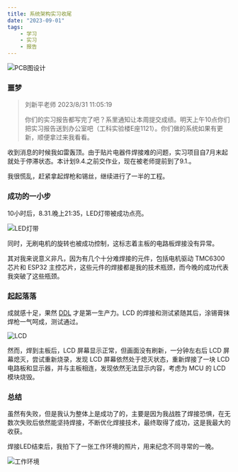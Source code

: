 ```yaml
---
title: 系统架构实习收尾
date: "2023-09-01"
tags:
    - 学习
    - 实习
    - 报告
---
```


![PCB图设计](https://mysite-bucket.oss-cn-wulanchabu.aliyuncs.com/blog_img/%E7%B3%BB%E7%BB%9F%E6%9E%B6%E6%9E%84%E7%BB%BC%E5%90%88%E5%AE%9E%E4%B9%A0-pcb.png?x-oss-process=style/small_size_rule)

### 噩梦

> 刘新平老师 2023/8/31 11:05:19
> 
> 你们的实习报告都写完了吧？系里通知让本周提交成绩。明天上午10点你们把实习报告送到办公室吧（工科实验楼E座1121）。你们做的系统如果有更新，顺便拿过来我看看。

收到消息的时候我如雷轰顶。由于贴片电器件焊接难的问题，实习项目自7月末起就处于停滞状态。本计划9.4.之前交作业，现在被老师提前到了9.1.。

我很慌乱，赶紧拿起焊枪和锡丝，继续进行了一半的工程。

### 成功的一小步

10小时后，8.31.晚上21:35，LED灯带被成功点亮。

![LED灯带](https://mysite-bucket.oss-cn-wulanchabu.aliyuncs.com/blog_img/%E7%B3%BB%E7%BB%9F%E6%9E%B6%E6%9E%84%E7%BB%BC%E5%90%88%E5%AE%9E%E4%B9%A0.jpg?x-oss-process=style/small_size_rule)

同时，无刷电机的旋转也被成功控制，这标志着主板的电路板焊接没有异常。

其对我来说意义非凡，因为有几个十分难焊接的元件，包括电机驱动 TMC6300 芯片和 ESP32 主控芯片，这些元件的焊接都是我的技术瓶颈，而今晚的成功代表我突破了这些瓶颈。

### 起起落落

成就感十足，果然 [DDL](https://www.collinsdictionary.com/dictionary/english/deadline) 才是第一生产力。LCD 的焊接和测试紧随其后，涂锡膏抹焊枪一气呵成，测试通过。

![LCD](https://mysite-bucket.oss-cn-wulanchabu.aliyuncs.com/blog_img/%E7%B3%BB%E7%BB%9F%E6%9E%B6%E6%9E%84%E7%BB%BC%E5%90%88%E5%AE%9E%E4%B9%A03.jpg?x-oss-process=style/small_size_rule)

然而，焊到主板后，LCD 屏幕显示正常，但画面没有刷新，一分钟左右后 LCD 屏幕熄灭，尝试重新烧录，发现 LCD 屏幕依然处于熄灭状态，重新焊接了一块 LCD 电路板和显示器，并与主板相连，发现依然无法显示内容，考虑为 MCU 的 LCD 模块烧毁。

### 总结

虽然有失败，但是我认为整体上是成功了的，主要是因为我战胜了焊接恐惧，在无数次失败后依然能坚持焊接，不断优化焊接技术，最终取得了成功，这是我最大的收获。

焊接LED结束后，我拍下了一张工作环境的照片，用来纪念不同寻常的一晚。

![工作环境](https://mysite-bucket.oss-cn-wulanchabu.aliyuncs.com/blog_img/%E7%B3%BB%E7%BB%9F%E6%9E%B6%E6%9E%84%E7%BB%BC%E5%90%88%E5%AE%9E%E4%B9%A02.jpg?x-oss-process=style/small_size_rule)


